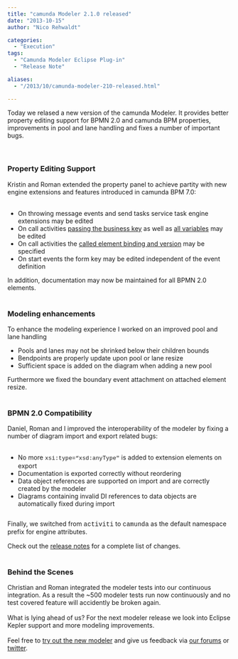 ```yaml
---
title: "camunda Modeler 2.1.0 released"
date: "2013-10-15"
author: "Nico Rehwaldt"

categories:
  - "Execution"
tags:
  - "Camunda Modeler Eclipse Plug-in"
  - "Release Note"

aliases:
  - "/2013/10/camunda-modeler-210-released.html"

---
```


<div>
Today we relased a new version of the camunda Modeler. It provides better property editing support for BPMN 2.0 and camunda BPM properties, improvements in pool and lane handling and fixes a number of important bugs.<br />
<br />
<a name='more'></a><br />
<h3>
Property Editing Support</h3>
Kristin and Roman extended the property panel to achieve partity with new engine extensions and features introduced in camunda BPM 7.0:<br />
<br />
<ul>
<li>On throwing message events and send tasks service task engine extensions may be edited</li>
<li>On call activities <a href="http://docs.camunda.org/latest/api-references/bpmn20/#subprocesses-call-activity-passing-business-key">passing the business key</a> as well as <a href="http://docs.camunda.org/latest/api-references/bpmn20/#subprocesses-call-activity-passing-variables">all variables</a> may be edited</li>
<li>On call activities the <a href="http://docs.camunda.org/latest/guides/user-guide/#process-engine-process-versioning-which-version-will-be-used">called element binding and version</a> may be specified</li>
<li>On start events the form key may be edited independent of the event definition</li>
</ul>
<div>
In addition, documentation may now be maintained for all BPMN 2.0 elements.</div>
<br />
<h3>
Modeling enhancements</h3>
<div>
To enhance the modeling experience I worked on an improved pool and lane handling</div>
<div>
<ul>
<li>Pools and lanes may not be shrinked below their children bounds</li>
<li>Bendpoints are properly update upon pool or lane resize</li>
<li>Sufficient space is added on the diagram when adding a new pool</li>
</ul>
Furthermore we fixed the boundary event attachment on attached element resize.&nbsp;</div>
<br />
<h3>
BPMN 2.0 Compatibility</h3>
<div>
Daniel, Roman and&nbsp;<span style="background-color: white;">I</span>&nbsp;improved the interoperability of the modeler by fixing a number of diagram import and export related bugs:</div>
<div>
<br />
<ul>
<li>No more<span style="font-family: inherit;">&nbsp;</span><span style="background-color: white; line-height: 15.454545021057129px;"><span style="font-family: Courier New, Courier, monospace; font-size: 12.727272033691406px;">xsi:type=“xsd:anyType"</span><span style="font-family: inherit;"> is added to extension elements on export</span></span></li>
<li><span style="background-color: white; line-height: 15.454545021057129px;"><span style="font-family: inherit;">Documentation is exported correctly without reordering</span></span></li>
<li><span style="background-color: white; line-height: 15.454545021057129px;"><span style="font-family: inherit;">Data object references are supported on import and are correctly created by the modeler</span></span></li>
<li><span style="background-color: white; line-height: 15.454545021057129px;"><span style="font-family: inherit;">Diagrams containing invalid DI references to data objects are automatically fixed during import</span></span></li>
</ul>
<div>
<span style="line-height: 15.453125px;"><br /></span></div>
<span style="line-height: 15.453125px;">Finally, we switched from <span style="font-family: Courier New, Courier, monospace;">activiti</span><span style="font-family: inherit;"> t</span>o <span style="font-family: Courier New, Courier, monospace;">camunda</span> as the default namespace prefix for engine attributes.&nbsp;</span><br />
<div>
<span style="line-height: 15.453125px;"><br /></span></div>
<div>
<span style="line-height: 15.453125px;">Check out the&nbsp;</span><a href="https://github.com/camunda/camunda-modeler/blob/master/CHANGELOG.md#2.1.0">release notes</a>&nbsp;for a complete list of changes.</div>
<br />
<h3>
Behind the Scenes</h3>
</div>
<div>
Christian and Roman integrated the modeler tests into our continuous integration. As a result the ~500 modeler tests run now continuously and no test covered feature will accidently be broken again.</div>
<div>
<br /></div>
<div>
What is lying ahead of us? For the next modeler release we look into Eclipse Kepler support and more modeling improvements.</div>
<div>
<br /></div>
<div>
Feel free to <a href="http://camunda.org/download/modeler/">try out the new modeler</a> and give us feedback via <a href="https://groups.google.com/forum/?fromgroups#!forum/camunda-bpm-users">our forums</a> or <a href="https://twitter.com/camundaBPM">twitter</a>.</div>
</div>